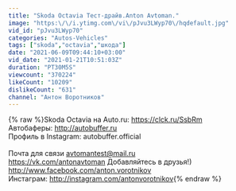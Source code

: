 ```yaml
---
title: "Skoda Octavia Тест-драйв.Anton Avtoman."
image: "https:\/\/i.ytimg.com\/vi\/pJvu3LWyp70\/hqdefault.jpg"
vid_id: "pJvu3LWyp70"
categories: "Autos-Vehicles"
tags: ["skoda","octavia","шкода"]
date: "2021-06-09T09:44:10+03:00"
vid_date: "2021-01-21T10:51:03Z"
duration: "PT30M5S"
viewcount: "370224"
likeCount: "10209"
dislikeCount: "631"
channel: "Антон Воротников"
---
```

{% raw %}Skoda Octavia на Auto.ru: <a rel="nofollow" target="blank" href="https://clck.ru/SsbRm">https://clck.ru/SsbRm</a><br />Автобаферы: <a rel="nofollow" target="blank" href="http://autobuffer.ru">http://autobuffer.ru</a><br />Профиль в Instagram: autobuffer.official<br /><br />Почта для связи avtomantest@mail.ru<br /><a rel="nofollow" target="blank" href="https://vk.com/antonavtoman">https://vk.com/antonavtoman</a> Добавляйтесь в друзья!)<br /><a rel="nofollow" target="blank" href="http://www.facebook.com/anton.vorotnikov">http://www.facebook.com/anton.vorotnikov</a><br />Инстаграм: <a rel="nofollow" target="blank" href="http://instagram.com/antonvorotnikov">http://instagram.com/antonvorotnikov</a>{% endraw %}
